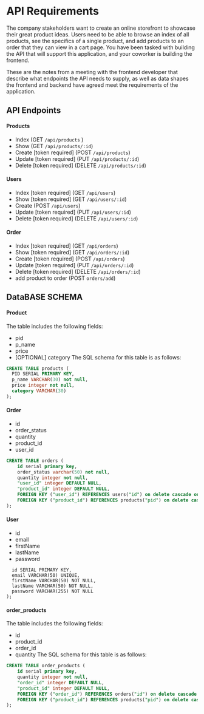 # API Requirements

The company stakeholders want to create an online storefront to showcase their great product ideas. Users need to be able to browse an index of all products, see the specifics of a single product, and add products to an order that they can view in a cart page. You have been tasked with building the API that will support this application, and your coworker is building the frontend.

These are the notes from a meeting with the frontend developer that describe what endpoints the API needs to supply, as well as data shapes the frontend and backend have agreed meet the requirements of the application.

## API Endpoints

#### Products

- Index (GET `/api/products` )
- Show (GET `/api/products/:id`)
- Create [token required] (POST `/api/products`)
- Update [token required] (PUT `/api/products/:id`)
- Delete [token required] (DELETE `/api/products/:id`)

#### Users

- Index [token required] (GET `/api/users`)
- Show [token required] (GET `/api/users/:id`)
- Create (POST `/api/users`)
- Update [token required] (PUT `/api/users/:id`)
- Delete [token required] (DELETE `/api/users/:id`)

#### Order

- Index [token required] (GET `/api/orders`)
- Show [token required] (GET `/api/orders/:id`)
- Create [token required] (POST `/api/orders`)
- Update [token required] (PUT `/api/orders/:id`)
- Delete [token required] (DELETE `/api/orders/:id`)
- add product to order (POST `orders/add`)

## DataBASE SCHEMA

#### Product

The table includes the following fields:

- pid
- p_name
- price
- [OPTIONAL] category
  The SQL schema for this table is as follows:

```sql
CREATE TABLE products (
  PID SERIAL PRIMARY KEY,
  p_name VARCHAR(30) not null,
  price integer not null,
  category VARCHAR(30)
);
```

#### Order

- id
- order_status
- quantity
- product_id
- user_id

```sql
CREATE TABLE orders (
    id serial primary key,
    order_status varchar(50) not null,
    quantity integer not null,
    "user_id" integer DEFAULT NULL,
    "product_id" integer DEFAULT NULL,
    FOREIGN KEY ("user_id") REFERENCES users("id") on delete cascade on update cascade,
    FOREIGN KEY ("product_id") REFERENCES products("pid") on delete cascade on update cascade
);
```

#### User

- id
- email
- firstName
- lastName
- password

```sqlCREATE TABLE users (
  id SERIAL PRIMARY KEY,
  email VARCHAR(50) UNIQUE,
  firstName VARCHAR(50) NOT NULL,
  lastName VARCHAR(50) NOT NULL,
  password VARCHAR(255) NOT NULL
);
```

#### order_products

The table includes the following fields:

- id
- product_id
- order_id
- quantity
  The SQL schema for this table is as follows:

```sql
CREATE TABLE order_products (
    id serial primary key,
    quantity integer not null,
    "order_id" integer DEFAULT NULL,
    "product_id" integer DEFAULT NULL,
    FOREIGN KEY ("order_id") REFERENCES orders("id") on delete cascade on update cascade,
    FOREIGN KEY ("product_id") REFERENCES products("pid") on delete cascade on update cascade
);

```
